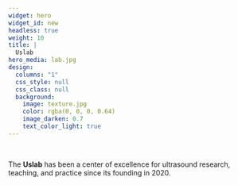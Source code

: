 ```yaml
---
widget: hero
widget_id: new
headless: true
weight: 10
title: |
  Uslab
hero_media: lab.jpg
design:
  columns: "1"
  css_style: null
  css_class: null
  background:
    image: texture.jpg
    color: rgba(0, 0, 0, 0.64)
    image_darken: 0.7
    text_color_light: true
---
```


<br>

The **Uslab** has been a center of excellence for ultrasound research, teaching, and practice since its founding in 2020.
